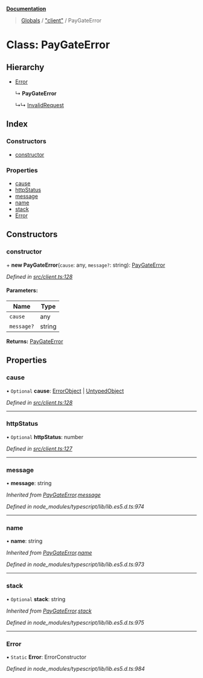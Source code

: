 **[Documentation](../README.md)**

> [Globals](../README.md) / ["client"](../modules/_client_.md) / PayGateError

# Class: PayGateError

## Hierarchy

- [Error](_client_.paygateerror.md#error)

  ↳ **PayGateError**

  ↳↳ [InvalidRequest](_client_.invalidrequest.md)

## Index

### Constructors

- [constructor](_client_.paygateerror.md#constructor)

### Properties

- [cause](_client_.paygateerror.md#cause)
- [httpStatus](_client_.paygateerror.md#httpstatus)
- [message](_client_.paygateerror.md#message)
- [name](_client_.paygateerror.md#name)
- [stack](_client_.paygateerror.md#stack)
- [Error](_client_.paygateerror.md#error)

## Constructors

### constructor

\+ **new PayGateError**(`cause`: any, `message?`: string): [PayGateError](_client_.paygateerror.md)

_Defined in [src/client.ts:128](https://github.com/distributhor/paygate-sdk/blob/a9a0e2d/src/client.ts#L128)_

#### Parameters:

| Name       | Type   |
| ---------- | ------ |
| `cause`    | any    |
| `message?` | string |

**Returns:** [PayGateError](_client_.paygateerror.md)

## Properties

### cause

• `Optional` **cause**: [ErrorObject](../interfaces/_types_.errorobject.md) \| [UntypedObject](../interfaces/_types_.untypedobject.md)

_Defined in [src/client.ts:128](https://github.com/distributhor/paygate-sdk/blob/a9a0e2d/src/client.ts#L128)_

---

### httpStatus

• `Optional` **httpStatus**: number

_Defined in [src/client.ts:127](https://github.com/distributhor/paygate-sdk/blob/a9a0e2d/src/client.ts#L127)_

---

### message

• **message**: string

_Inherited from [PayGateError](_client_.paygateerror.md).[message](_client_.paygateerror.md#message)_

_Defined in node_modules/typescript/lib/lib.es5.d.ts:974_

---

### name

• **name**: string

_Inherited from [PayGateError](_client_.paygateerror.md).[name](_client_.paygateerror.md#name)_

_Defined in node_modules/typescript/lib/lib.es5.d.ts:973_

---

### stack

• `Optional` **stack**: string

_Inherited from [PayGateError](_client_.paygateerror.md).[stack](_client_.paygateerror.md#stack)_

_Defined in node_modules/typescript/lib/lib.es5.d.ts:975_

---

### Error

▪ `Static` **Error**: ErrorConstructor

_Defined in node_modules/typescript/lib/lib.es5.d.ts:984_
